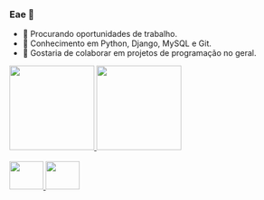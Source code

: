 ### Eae 👋

- 🔭 Procurando oportunidades de trabalho.
- 🌱 Conhecimento em Python, Django, MySQL e Git.
- 👯 Gostaria de colaborar em projetos de programação no geral.

<div>
  <a href="https://github.com/Thassio141">
  <img height="150em" src="https://github-readme-stats.vercel.app/api?username=Thassio141&show_icons=true&theme=github_dark&incluede_all_commits=true&count_private=true" />
  <img height="150em" src="https://github-readme-stats.vercel.app/api/top-langs/?username=Thassio141&layout=compact&langs_count=16&theme=github_dark" />
</div>

<div style="display: inline_block"><br>
  <img height="50" width="60" src="https://cdn.jsdelivr.net/gh/devicons/devicon/icons/python/python-original.svg" />
  <img height="50" width="60" src="https://cdn.jsdelivr.net/gh/devicons/devicon/icons/csharp/csharp-original.svg" />

</div>

##
